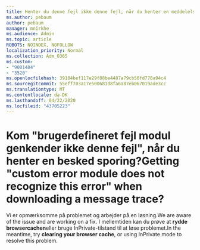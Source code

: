 ```yaml
---
title: Henter du denne fejl ikke denne fejl, når du henter en meddelelsessporing?
ms.author: pebaum
author: pebaum
manager: mnirkhe
ms.audience: Admin
ms.topic: article
ROBOTS: NOINDEX, NOFOLLOW
localization_priority: Normal
ms.collection: Adm_O365
ms.custom:
- "9001484"
- "3520"
ms.openlocfilehash: 39184bef117e29f88be4487a79cb50fd778a94c4
ms.sourcegitcommit: 55eff703a17e500681d8fa6a87eb067019ade3cc
ms.translationtype: MT
ms.contentlocale: da-DK
ms.lasthandoff: 04/22/2020
ms.locfileid: "43705223"
---
```

# <a name="getting-custom-error-module-does-not-recognize-this-error-when-downloading-a-message-trace"></a><span data-ttu-id="bc727-102">Kom "brugerdefineret fejl modul genkender ikke denne fejl", når du henter en besked sporing?</span><span class="sxs-lookup"><span data-stu-id="bc727-102">Getting "custom error module does not recognize this error" when downloading a message trace?</span></span>

<span data-ttu-id="bc727-103">Vi er opmærksomme på problemet og arbejder på en løsning.</span><span class="sxs-lookup"><span data-stu-id="bc727-103">We are aware of the issue and are working on a fix.</span></span>  <span data-ttu-id="bc727-104">I mellemtiden kan du prøve at **rydde browsercachen**eller bruge InPrivate-tilstand til at løse problemet.</span><span class="sxs-lookup"><span data-stu-id="bc727-104">In the meantime, try **clearing your browser cache**, or using InPrivate mode to resolve this problem.</span></span>